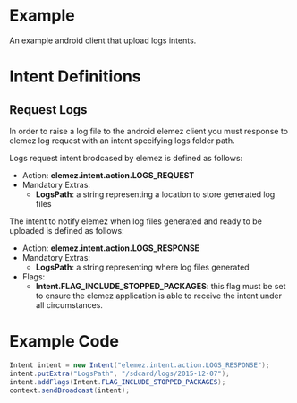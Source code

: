 #  Example
An example android client that upload logs intents. 

# Intent Definitions
## Request Logs
In order to raise a log file to the android elemez client you must response to elemez log request with an intent specifying logs folder path.

Logs request intent brodcased by elemez is defined as follows:

* Action: **elemez.intent.action.LOGS_REQUEST**
* Mandatory Extras:
  * **LogsPath**: a string representing a location to store generated log files

The intent to notify elemez when log files generated and ready to be uploaded is defined as follows:

* Action: **elemez.intent.action.LOGS_RESPONSE**
* Mandatory Extras:
  * **LogsPath**: a string representing where log files generated
* Flags:
  * **Intent.FLAG_INCLUDE_STOPPED_PACKAGES**: this flag must be set to ensure the elemez application is able to receive the intent under all circumstances.

# Example Code
``` java
Intent intent = new Intent("elemez.intent.action.LOGS_RESPONSE");
intent.putExtra("LogsPath", "/sdcard/logs/2015-12-07");
intent.addFlags(Intent.FLAG_INCLUDE_STOPPED_PACKAGES);
context.sendBroadcast(intent);
```        
